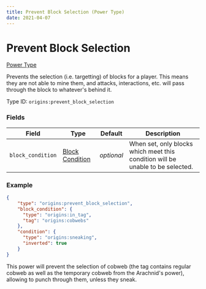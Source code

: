 ```yaml
---
title: Prevent Block Selection (Power Type)
date: 2021-04-07
---
```


# Prevent Block Selection

[Power Type](../power_types.md)

Prevents the selection (i.e. targetting) of blocks for a player. This means they are not able to mine them, and attacks, interactions, etc. will pass through the block to whatever's behind it.

Type ID: `origins:prevent_block_selection`

### Fields

Field  | Type | Default | Description
-------|------|---------|-------------
`block_condition` | [Block Condition](../block_conditions.md) | _optional_ | When set, only blocks which meet this condition will be unable to be selected.

### Example
```json
{
    "type": "origins:prevent_block_selection",
    "block_condition": {
      "type": "origins:in_tag",
      "tag": "origins:cobwebs"
    },
    "condition": {
      "type": "origins:sneaking",
      "inverted": true
    }
}
```
This power will prevent the selection of cobweb (the tag contains regular cobweb as well as the temporary cobweb from the Arachnid's power), allowing to punch through them, unless they sneak.
